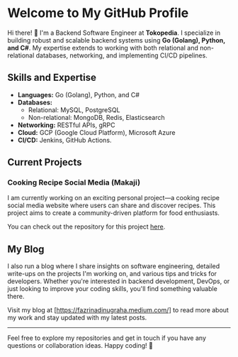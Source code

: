 # Welcome to My GitHub Profile

Hi there! 👋 I'm a Backend Software Engineer at **Tokopedia**. I specialize in building robust and scalable backend systems using **Go (Golang), Python, and C#**. My expertise extends to working with both relational and non-relational databases, networking, and implementing CI/CD pipelines.

## Skills and Expertise

- **Languages:** Go (Golang), Python, and C#
- **Databases:** 
  - Relational: MySQL, PostgreSQL
  - Non-relational: MongoDB, Redis, Elasticsearch
- **Networking:** RESTful APIs, gRPC
- **Cloud:** GCP (Google Cloud Platform), Microsoft Azure
- **CI/CD:** Jenkins, GitHub Actions.

## Current Projects

### Cooking Recipe Social Media (Makaji)

I am currently working on an exciting personal project—a cooking recipe social media website where users can share and discover recipes. This project aims to create a community-driven platform for food enthusiasts.

You can check out the repository for this project [here](https://github.com/eifzed/makaji).


## My Blog

I also run a blog where I share insights on software engineering, detailed write-ups on the projects I'm working on, and various tips and tricks for developers. Whether you're interested in backend development, DevOps, or just looking to improve your coding skills, you'll find something valuable there.

Visit my blog at [https://fazrinadinugraha.medium.com/] to read more about my work and stay updated with my latest posts.

---

Feel free to explore my repositories and get in touch if you have any questions or collaboration ideas. Happy coding! 🚀
